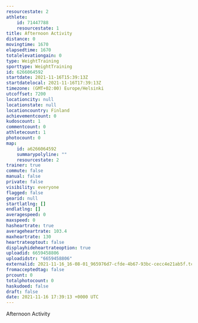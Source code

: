 ```yaml
---
resourcestate: 2
athlete:
    id: 71447788
    resourcestate: 1
title: Afternoon Activity
distance: 0
movingtime: 1670
elapsedtime: 1670
totalelevationgain: 0
type: WeightTraining
sporttype: WeightTraining
id: 6266064592
startdate: 2021-11-16T15:39:13Z
startdatelocal: 2021-11-16T17:39:13Z
timezone: (GMT+02:00) Europe/Helsinki
utcoffset: 7200
locationcity: null
locationstate: null
locationcountry: Finland
achievementcount: 0
kudoscount: 1
commentcount: 0
athletecount: 1
photocount: 0
map:
    id: a6266064592
    summarypolyline: ""
    resourcestate: 2
trainer: true
commute: false
manual: false
private: false
visibility: everyone
flagged: false
gearid: null
startlatlng: []
endlatlng: []
averagespeed: 0
maxspeed: 0
hasheartrate: true
averageheartrate: 103.4
maxheartrate: 130
heartrateoptout: false
displayhideheartrateoption: true
uploadid: 6659458806
uploadidstr: "6659458806"
externalid: 2021-11-16_16-08-01_965976d7-cfde-4b67-93bc-cecc4e21ab5f.tcx
fromacceptedtag: false
prcount: 0
totalphotocount: 0
haskudoed: false
draft: false
date: 2021-11-16 17:39:13 +0000 UTC
---
```

Afternoon Activity